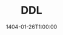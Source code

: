 ---
type: lecture
date: 1404-01-26T1:00:00
title: DDL
tldr: "Introduction to Data Definition Language (DDL) commands: CREATE TABLE, ALTER TABLE, DROP TABLE, RENAME, TRUNCATE, and COMMENT; Data Integrity Enhancement feature"
thumbnail: /static_files/thumbnails/10-DDL.png
links: 
    - url: /static_files/slides/10-DDL.pdf
      name: slides  
hide_from_announcments: true
---